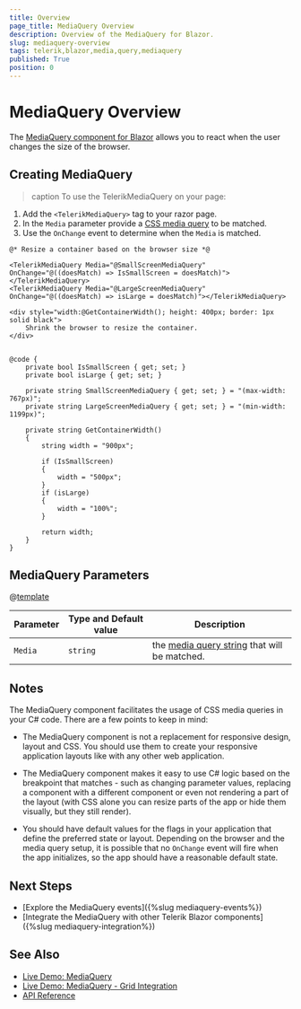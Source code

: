 ```yaml
---
title: Overview
page_title: MediaQuery Overview
description: Overview of the MediaQuery for Blazor.
slug: mediaquery-overview
tags: telerik,blazor,media,query,mediaquery
published: True
position: 0
---
```


# MediaQuery Overview

The <a href = "https://www.telerik.com/blazor-ui/mediaquery" target="_blank">MediaQuery component for Blazor</a> allows you to react when the user changes the size of the browser. 

## Creating MediaQuery

>caption To use the TelerikMediaQuery on your page: 

1. Add the `<TelerikMediaQuery>` tag to your razor page.
1. In the `Media` parameter provide a <a href="https://developer.mozilla.org/en-US/docs/Web/CSS/Media_Queries/Using_media_queries" target="_blank">CSS media query</a> to be matched. 
1. Use the `OnChange` event to determine when the `Media` is matched. 


````CSHTML
@* Resize a container based on the browser size *@

<TelerikMediaQuery Media="@SmallScreenMediaQuery" OnChange="@((doesMatch) => IsSmallScreen = doesMatch)"></TelerikMediaQuery>
<TelerikMediaQuery Media="@LargeScreenMediaQuery" OnChange="@((doesMatch) => isLarge = doesMatch)"></TelerikMediaQuery>

<div style="width:@GetContainerWidth(); height: 400px; border: 1px solid black">
    Shrink the browser to resize the container.
</div>


@code {
    private bool IsSmallScreen { get; set; }
    private bool isLarge { get; set; }

    private string SmallScreenMediaQuery { get; set; } = "(max-width: 767px)";
    private string LargeScreenMediaQuery { get; set; } = "(min-width: 1199px)";

    private string GetContainerWidth()
    {
        string width = "900px";

        if (IsSmallScreen)
        {
            width = "500px";
        }
        if (isLarge)
        {
            width = "100%";
        }

        return width;
    }
} 
````

## MediaQuery Parameters

@[template](/_contentTemplates/common/parameters-table-styles.md#table-layout)

| Parameter | Type and Default value | Description |
|-----------|------------------------|-------------|
| `Media`  | `string` | the <a href="https://developer.mozilla.org/en-US/docs/Web/CSS/Media_Queries/Using_media_queries" target="_blank">media query string</a> that will be matched. |

## Notes

The MediaQuery component facilitates the usage of CSS media queries in your C# code. There are a few points to keep in mind:

* The MediaQuery component is not a replacement for responsive design, layout and CSS. You should use them to create your responsive application layouts like with any other web application.

* The MediaQuery component makes it easy to use C# logic based on the breakpoint that matches - such as changing parameter values, replacing a component with a different component or even not rendering a part of the layout (with CSS alone you can resize parts of the app or hide them visually, but they still render).

* You should have default values for the flags in your application that define the preferred state or layout. Depending on the browser and the media query setup, it is possible that no `OnChange` event will fire when the app initializes, so the app should have a reasonable default state.

## Next Steps

* [Explore the MediaQuery events]({%slug mediaquery-events%})
* [Integrate the MediaQuery with other Telerik Blazor components]({%slug mediaquery-integration%})

## See Also

  * [Live Demo: MediaQuery](https://demos.telerik.com/blazor-ui/mediaquery/overview)
  * [Live Demo: MediaQuery - Grid Integration](https://demos.telerik.com/blazor-ui/mediaquery/grid-integration)
  * [API Reference](https://docs.telerik.com/blazor-ui/api/Telerik.Blazor.Components.TelerikMediaQuery)
   
